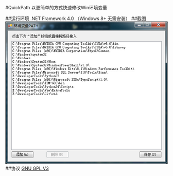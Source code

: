 #QuickPath 
以更简单的方式快速修改Win环境变量

##运行环境
.NET Framework 4.0 （Windows 8+ 无需安装）
##截图
![QuickPath](./pic/QuickPath.jpg)
##协议
[GNU GPL V3](./LICENSE)